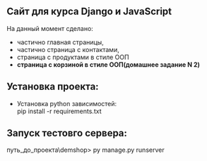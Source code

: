 ## Сайт для курса Django и JavaScript
На данный момент сделано:
  - частично главная страницы, 
  - частично страница с контактами, 
  - страница с продуктами в стиле ООП
  - **страница с корзиной в стиле ООП(домашнее задание N 2)**

## Установка проекта:
- Установка python зависимостей:  
pip install -r requirements.txt

## Запуск тестовго сервера:
путь_до_проекта\demshop> py manage.py runserver



